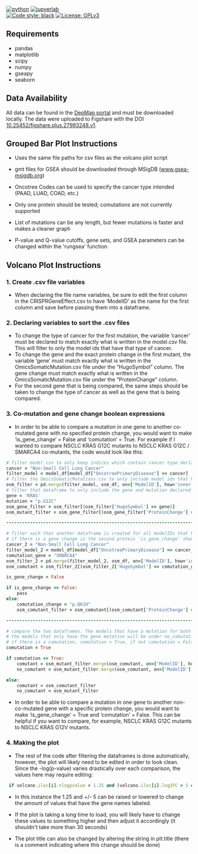 [![python](https://img.shields.io/badge/Python-3.10-3776AB.svg?style=flat&logo=python&logoColor=white)](https://www.python.org)
[![jupyerlab](https://img.shields.io/badge/Jupyter-Lab-F37626.svg?style=flat&logo=jupyter)](https://jupyter.org) <br>
[![Code style: black](https://img.shields.io/badge/code%20style-black-000000.svg)](https://github.com/psf/black)
[![License: GPLv3](https://img.shields.io/badge/License-GPLv3-blue.svg)](https://www.gnu.org/licenses/gpl-3.0)

## **Requirements**
* pandas
* matplotlib
* scipy
* numpy
* gseapy
* seaborn

## Data Availability
All data can be found in the [DepMap portal](https://depmap.org/portal/) and must be downloaded locally. The data were uploaded to Figshare with the DOI [10.25452/figshare.plus.27993248.v1](https://doi.org/10.25452/figshare.plus.27993248.v1).

## Grouped Bar Plot Instructions

* Uses the same file paths for csv files as the volcano plot script

* gmt files for GSEA should be downloaded through MSigDB (www.gsea-msigdb.org)

* Oncotree Codes can be used to specify the cancer type intended (PAAD, LUAD, COAD, etc.)

* Only one protein should be tested; comutations are not currently supported

* List of mutations can be any length, but fewer mutations is faster and makes a cleaner graph

* P-value and Q-value cutoffs, gene sets, and GSEA parameters can be changed within the 'rungsea' function



## Volcano Plot Instructions

### 1. **Create .csv file variables**

* When declaring the file name variables, be sure to edit the first column in the CRISPRGeneEffect.csv to have ‘ModelID’ as the name for the first column and save before passing them into a dataframe.

### 2. **Declaring variables to sort the .csv files**
* To change the type of cancer for the first mutation, the variable ‘cancer’ must be declared to match exactly what is written in the model.csv file. This will filter to only the model ids that have that type of cancer.
* To change the gene and the exact protein change in the first mutant, the variable ‘gene’ must match exactly what is written in the OmicsSomaticMutation.csv file under the “HugoSymbol” column. The gene change must match exactly what is written in the OmicsSomaticMutation.csv file under the “ProteinChange” column. 
* For the second gene that is being compared, the same steps should be taken to change the type of cancer as well as the gene that is being compared.

### 3. **Co-mutation and gene change boolean expressions**

* In order to be able to compare a mutation in one gene to another co-mutated gene with no specified protein change, you would want to make ‘is_gene_change’ = False and ‘comutation’ = True. For example if I wanted to compare NSCLC KRAS G12C mutants to NSCLC KRAS G12C / SMARCA4 co-mutants, the code would look like this:

``` Ruby
# filter model.csv to only keep indices which contain cancer type declared
cancer = "Non-Small Cell Lung Cancer"
filter_model = model_df[model_df["OncotreePrimaryDisease"] == cancer]
# filter the OmicsSomaticMutations.csv to only include model ids that have declared cancer type
osm_filter = pd.merge(filter_model, osm_df, on=['ModelID'], how='inner')
# filter that dataframe to only include the gene and mutation declared
gene = 'KRAS'
mutation = "p.G12C"
osm_gene_filter = osm_filter[(osm_filter['HugoSymbol'] == gene)]
osm_mutant_filter = osm_gene_filter[(osm_gene_filter['ProteinChange'] == mutation)]

--------------------------------------------------------------------------------------------------------

# filter such that another dataframe is created for all modelIDs that have a mutation in another gene
# if there is a gene change in the second protein 'is_gene_change' should = True
cancer_2 = "Non-Small Cell Lung Cancer"
filter_model_2 = model_df[model_df["OncotreePrimaryDisease"] == cancer_2]
comutation_gene = "SMARCA4"
osm_filter_2 = pd.merge(filter_model_2, osm_df, on=['ModelID'], how='inner')
osm_comutant = osm_filter_2[(osm_filter_2['HugoSymbol'] == comutation_gene)]

is_gene_change = False

if is_gene_change == False:
    pass
else:
    comutation_change = "p.Q61H"
    osm_comutant_filter = osm_comutant[(osm_comutant['ProteinChange'] == comutation_change)]

--------------------------------------------------------------------------------------------------------

# compare the two dataframes. The models that have a mutation for both the gene and comutant gene will be in a comutant dataframe.
# the models that only have the gene mutation will be under no_comutation
# if there is a comutation, comutation = True, if not comutation = False
comutation = True

if comutation == True:
    comutant = osm_mutant_filter.merge(osm_comutant, on=['ModelID'], how='inner')
    no_comutant = osm_mutant_filter.merge(osm_comutant, on=['ModelID'], how='left')

else:
    comutant = osm_comutant_filter
    no_comutant = osm_mutant_filter

```

* In order to be able to compare a mutation in one gene to another non-co-mutated gene with a specific protein change, you would want to make ‘is_gene_change’ = True and ‘comutation’ = False. This can be helpful if you want to compare, for example, NSCLC KRAS G12C mutants to NSCLC KRAS G12V mutants. 


### 4. **Making the plot**

* The rest of the code after filtering the dataframes is done automatically, however, the plot will likely need to be edited in order to look clean. Since the -log(p-value) varies drastically over each comparison, the values here may require editing:
``` Ruby
 if volcano.iloc[i].nlogpvalue > 1.25 and (volcano.iloc[i].log2FC > 5 or volcano.iloc[i].log2FC < 5):

```
* In this instance the 1.25 and +/- 5 can be raised or lowered to change the amount of values that have the gene names labeled.

* If the plot is taking a long time to load, you will likely have to change these values to something higher and then adjust it accordingly (it shouldn't take more than 30 seconds)

* The plot title can also be changed by altering the string in plt.title (there is a comment indicating where this change should be done) 
